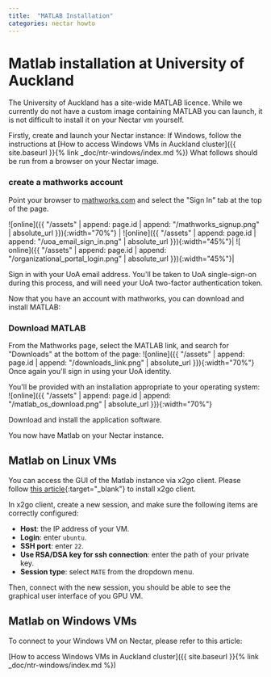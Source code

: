 ```yaml
---
title:  "MATLAB Installation"
categories: nectar howto
---
```


# Matlab installation at University of Auckland

The University of Auckland has a site-wide MATLAB licence.
While we currently do not have a custom image containing MATLAB you can launch,
it is not difficult to install it on your Nectar vm yourself.

Firstly, create and launch your Nectar instance:
If Windows, follow the instructions at [How to access Windows VMs in Auckland cluster]({{ site.baseurl }}{% link _doc/ntr-windows/index.md %})
What follows should be run from a browser on your Nectar image.

### create a mathworks account 

Point your browser to [mathworks.com](mathworks.com) and select the "Sign In" tab at the top of the page.

![online]({{ "/assets" | append: page.id | append: "/mathworks_signup.png" | absolute_url }}){:width="70%"}
| ![online]({{ "/assets" | append: page.id | append: "/uoa_email_sign_in.png" | absolute_url }}){:width="45%"}| ![ online]({{ "/assets" | append: page.id | append: "/organizational_portal_login.png" | absolute_url }}){:width="45%"}|

Sign in with your UoA email address.
You'll be taken to UoA single-sign-on during this process, and will need your UoA two-factor authentication token.

Now that you have an account with mathworks, you can download and install MATLAB:

### Download MATLAB

From the Mathworks page, select the MATLAB link, and search for "Downloads" at the bottom of the page:
![online]({{ "/assets" | append: page.id | append: "/downloads_link.png" | absolute_url }}){:width="70%"}
Once again you'll sign in using your UoA identity.

You'll be provided with an installation appropriate to your operating system:
![online]({{ "/assets" | append: page.id | append: "/matlab_os_download.png" | absolute_url }}){:width="70%"}

Download and install the application software.

You now have Matlab on your Nectar instance.



## Matlab on Linux VMs

You can access the GUI of the Matlab instance via x2go client. Please follow [this article](https://wiki.x2go.org/doku.php/doc:installation:x2goclient){:target="_blank"} to install x2go client.

In x2go client, create a new session, and make sure the following items are correctly configured:
- **Host**: the IP address of your VM.
- **Login**: enter `ubuntu`.
- **SSH port**: enter `22`.
- **Use RSA/DSA key for ssh connection**: enter the path of your private key.
- **Session type**: select `MATE` from the dropdown menu.

Then, connect with the new session, you should be able to see the graphical user interface of you GPU VM.


## Matlab on Windows VMs

To connect to your Windows VM on Nectar, please refer to this article:

[How to access Windows VMs in Auckland cluster]({{ site.baseurl }}{% link _doc/ntr-windows/index.md %})
